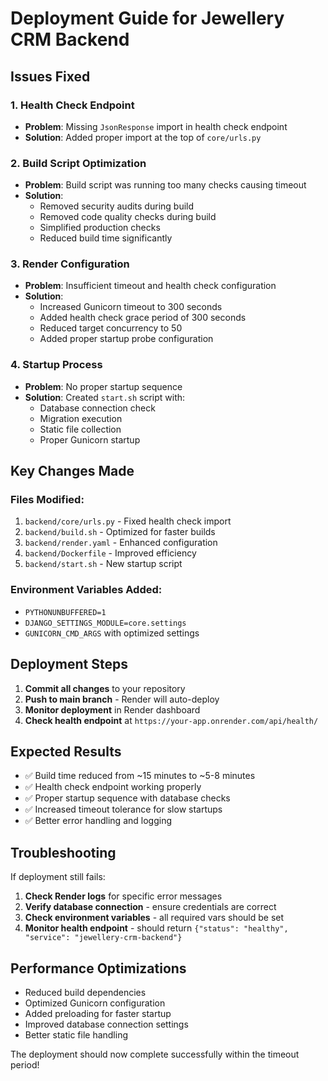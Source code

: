 # Deployment Guide for Jewellery CRM Backend

## Issues Fixed

### 1. Health Check Endpoint
- **Problem**: Missing `JsonResponse` import in health check endpoint
- **Solution**: Added proper import at the top of `core/urls.py`

### 2. Build Script Optimization
- **Problem**: Build script was running too many checks causing timeout
- **Solution**: 
  - Removed security audits during build
  - Removed code quality checks during build
  - Simplified production checks
  - Reduced build time significantly

### 3. Render Configuration
- **Problem**: Insufficient timeout and health check configuration
- **Solution**:
  - Increased Gunicorn timeout to 300 seconds
  - Added health check grace period of 300 seconds
  - Reduced target concurrency to 50
  - Added proper startup probe configuration

### 4. Startup Process
- **Problem**: No proper startup sequence
- **Solution**: Created `start.sh` script with:
  - Database connection check
  - Migration execution
  - Static file collection
  - Proper Gunicorn startup

## Key Changes Made

### Files Modified:
1. `backend/core/urls.py` - Fixed health check import
2. `backend/build.sh` - Optimized for faster builds
3. `backend/render.yaml` - Enhanced configuration
4. `backend/Dockerfile` - Improved efficiency
5. `backend/start.sh` - New startup script

### Environment Variables Added:
- `PYTHONUNBUFFERED=1`
- `DJANGO_SETTINGS_MODULE=core.settings`
- `GUNICORN_CMD_ARGS` with optimized settings

## Deployment Steps

1. **Commit all changes** to your repository
2. **Push to main branch** - Render will auto-deploy
3. **Monitor deployment** in Render dashboard
4. **Check health endpoint** at `https://your-app.onrender.com/api/health/`

## Expected Results

- ✅ Build time reduced from ~15 minutes to ~5-8 minutes
- ✅ Health check endpoint working properly
- ✅ Proper startup sequence with database checks
- ✅ Increased timeout tolerance for slow startups
- ✅ Better error handling and logging

## Troubleshooting

If deployment still fails:

1. **Check Render logs** for specific error messages
2. **Verify database connection** - ensure credentials are correct
3. **Check environment variables** - all required vars should be set
4. **Monitor health endpoint** - should return `{"status": "healthy", "service": "jewellery-crm-backend"}`

## Performance Optimizations

- Reduced build dependencies
- Optimized Gunicorn configuration
- Added preloading for faster startup
- Improved database connection settings
- Better static file handling

The deployment should now complete successfully within the timeout period!
